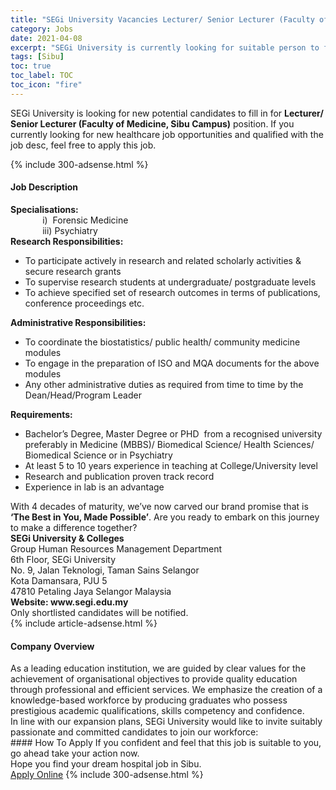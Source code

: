 ```yaml
---
title: "SEGi University Vacancies Lecturer/ Senior Lecturer (Faculty of Medicine, Sibu Campus)" 
category: Jobs 
date: 2021-04-08 
excerpt: "SEGi University is currently looking for suitable person to fill in the Lecturer/ Senior Lecturer (Faculty of Medicine, Sibu Campus) which positioned at Sibu" 
tags: [Sibu] 
toc: true 
toc_label: TOC 
toc_icon: "fire" 
--- 
```


<p>SEGi University is looking for new potential candidates to fill in for <b>Lecturer/ Senior Lecturer (Faculty of Medicine, Sibu Campus)</b> position. If you currently looking for new healthcare job opportunities and qualified with the job desc, feel free to apply this job.
</p>{% include 300-adsense.html %} 
<div><div><h4>Job Description</h4></div><div><div><span><div><div><div><b>Specialisations:</b></div><div>&#160; &#160; &#160; &#160; &#160; &#160; &#160;i)&#160; Forensic Medicine</div><div>&#160; &#160; &#160; &#160; &#160; &#160; &#160;iii) Psychiatry</div><div><strong>Research Responsibilities:</strong></div><ul><li>To participate actively in research and related scholarly activities &amp; secure research grants</li><li>To supervise research students at undergraduate/ postgraduate levels</li><li>To achieve specified set of research outcomes in terms of publications, conference proceedings etc.</li></ul><div><strong>Administrative Responsibilities:</strong></div><ul><li>To coordinate the biostatistics/ public health/ community medicine modules</li><li>To engage in the preparation of ISO and MQA documents for the above modules</li><li>Any other administrative duties as required from time to time by the Dean/Head/Program Leader</li></ul><div><strong>Requirements:</strong></div><ul><li>Bachelor&#8217;s Degree, Master Degree or PHD&#160; from a recognised university preferably in Medicine (MBBS)/ Biomedical Science/ Health Sciences/ Biomedical Science or in Psychiatry&#160;</li><li>At least 5 to 10 years experience in teaching at College/University level</li><li>Research and publication proven track record</li><li>Experience in lab is an advantage</li></ul></div><div><div>With 4 decades of maturity, we&#8217;ve now carved our brand promise that is <strong>&#8216;The Best in You, Made Possible&#8217;</strong>. Are you ready to embark on this journey to make a difference together?</div></div><div><div><strong>SEGi University &amp; Colleges</strong><br>Group Human Resources Management Department<br>6th Floor, SEGi University<br>No. 9, Jalan Teknologi, Taman Sains Selangor<br>Kota Damansara, PJU 5<br>47810 Petaling Jaya Selangor Malaysia</div><div><strong>Website: www.segi.edu.my</strong></div><div>Only shortlisted candidates will be notified.</div></div></div></span></div></div></div> 
{% include article-adsense.html %} 
<div><div><h4>Company Overview</h4></div><div><div><span><div><div>
<div>
		As a leading education institution, we are guided by clear values for the achievement of organisational objectives to provide quality education through professional and efficient services. We emphasize the creation of a knowledge-based workforce by producing graduates who possess prestigious academic qualifications, skills competency and confidence.</div>
<div>
		In line with our expansion plans, SEGi University would like to invite suitably passionate and committed candidates to join our workforce:</div>
</div></div></span></div></div></div> 
#### How To Apply 
If you confident and feel that this job is suitable to you, go ahead take your action now. <br/> 
Hope you find your dream hospital job in Sibu. <br/> 
<a href="https://www.jobstreet.com.my/en/job/lecturer-senior-lecturer-faculty-of-medicine-sibu-campus-4514666?jobId=jobstreet-my-job-4514666" class="btn btn--warning" target="_blank" rel="nofollow noopenner">Apply Online</a> 
{% include 300-adsense.html %} 